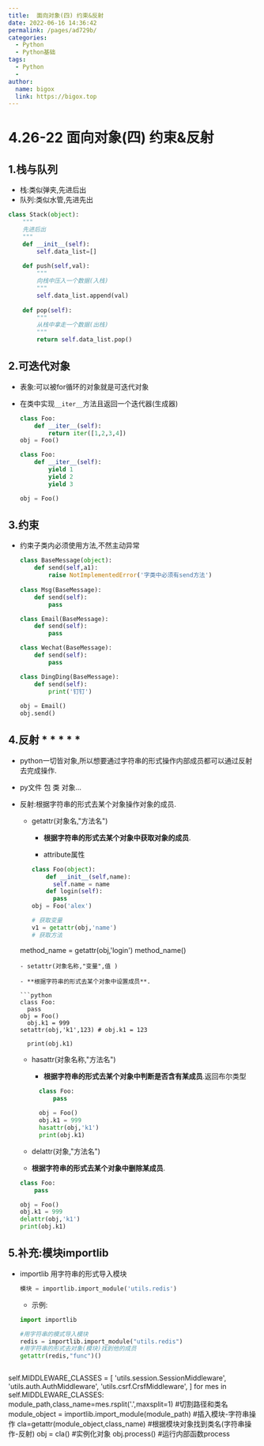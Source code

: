 ```yaml
---
title:  面向对象(四) 约束&反射
date: 2022-06-16 14:36:42
permalink: /pages/ad729b/
categories:
  - Python
  - Python基础
tags:
  - Python
  - 
author: 
  name: bigox
  link: https://bigox.top
---
```

# 4.26-22 面向对象(四) 约束&反射

## 1.栈与队列

- 栈:类似弹夹,先进后出
- 队列:类似水管,先进先出

```python
class Stack(object):
    """
   	先进后出
    """
    def __init__(self):
        self.data_list=[]
        
    def push(self,val):
        """
        向栈中压入一个数据(入栈)
        """
        self.data_list.append(val)
        
    def pop(self):
        """
       	从栈中拿走一个数据(出栈)
        """
       	return self.data_list.pop()
```

## 2.可迭代对象

- 表象:可以被for循环的对象就是可迭代对象

- 在类中实现```__iter__```方法且返回一个迭代器(生成器)

  ```python
  class Foo:
      def __iter__(self):
          return iter([1,2,3,4])
  obj = Foo()
  
  class Foo:
      def __iter__(self):
          yield 1
          yield 2
          yield 3
  
  obj = Foo()                                                               
  ```

## 3.约束

- 约束子类内必须使用方法,不然主动异常

  ```python
  class BaseMessage(object):
      def send(self,a1):
          raise NotImplementedError('字类中必须有send方法')
          
  class Msg(BaseMessage):
      def send(self):
          pass
  
  class Email(BaseMessage):
      def send(self):
          pass
  
  class Wechat(BaseMessage):
      def send(self):
          pass
  
  class DingDing(BaseMessage):
      def send(self):
          print('钉钉')
      
  obj = Email()
  obj.send()
  ```

## 4.反射 * * * * *

- python一切皆对象,所以想要通过字符串的形式操作内部成员都可以通过反射去完成操作.
  
- py文件 包 类 对象...
  
- 反射:根据字符串的形式去某个对象操作对象的成员.
  - getattr(对象名,"方法名")    

    - **根据字符串的形式去某个对象中获取对象的成员**.

    - attribute属性

    ```python
    class Foo(object):
        def __init__(self,name):
          self.name = name
        def login(self):
          pass
    obj = Foo('alex')
  
    # 获取变量
    v1 = getattr(obj,'name')
    # 获取方法
  method_name = getattr(obj,'login')
    method_name()
    ```
  - setattr(对象名称,"变量",值 )   
    
    - **根据字符串的形式去某个对象中设置成员**.
    
    ```python
    class Foo:
      pass
    obj = Foo()
      obj.k1 = 999
    setattr(obj,'k1',123) # obj.k1 = 123
    
      print(obj.k1)
    ```
    
  - hasattr(对象名称,"方法名")
  
    - **根据字符串的形式去某个对象中判断是否含有某成员**.返回布尔类型
    
    ```python
      class Foo:
          pass
      
      obj = Foo()
      obj.k1 = 999
      hasattr(obj,'k1')
      print(obj.k1)
    ```
    
    
  
  - delattr(对象,"方法名")
  - **根据字符串的形式去某个对象中删除某成员**.
  
  ```python
  class Foo:
      pass
  
  obj = Foo()
  obj.k1 = 999
  delattr(obj,'k1')
  print(obj.k1)
  ```

## 5.补充:模块importlib

- importlib 用字符串的形式导入模块

  ```python
  模块 = importlib.import_module('utils.redis')
  ```

  - 示例:

  ```python
  import importlib
  
  #用字符串的模式导入模块
  redis = importlib.import_module("utils.redis")
  #用字符串的形式去对象(模块)找到他的成员
  getattr(redis,"func")()
  ```

  ```python
self.MIDDLEWARE_CLASSES = [
              'utils.session.SessionMiddleware',
              'utils.auth.AuthMiddleware',
              'utils.csrf.CrsfMiddleware',
          ]
  for mes in self.MIDDLEWARE_CLASSES:
      module_path,class_name=mes.rsplit('.',maxsplit=1)       #切割路径和类名
      module_object = importlib.import_module(module_path)    #插入模块-字符串操作
      cla=getattr(module_object,class_name)        #根据模块对象找到类名(字符串操作-反射)
      obj = cla()      #实例化对象
  	obj.process()      #运行内部函数process
  ```
  
  